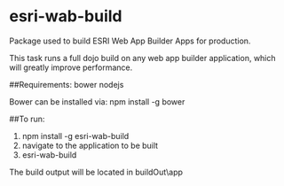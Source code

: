 # esri-wab-build
Package used to build ESRI Web App Builder Apps for production.

This task runs a full dojo build on any web app builder application, which will greatly improve performance.

##Requirements:
bower
nodejs

Bower can be installed via:
npm install -g bower


##To run:
1. npm install -g esri-wab-build
2. navigate to the application to be built
3. esri-wab-build

The build output will be located in buildOut\app
